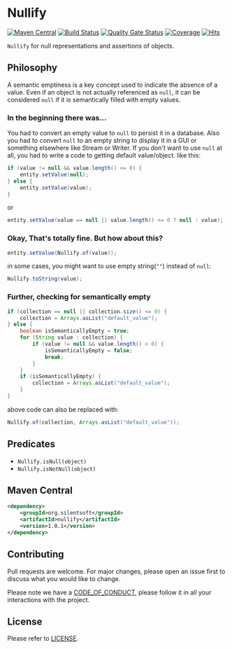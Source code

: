 # Nullify

[![Maven Central](https://img.shields.io/maven-central/v/org.silentsoft/nullify)](https://search.maven.org/artifact/org.silentsoft/nullify)
[![Build Status](https://app.travis-ci.com/silentsoft/nullify.svg?branch=main)](https://app.travis-ci.com/silentsoft/nullify)
[![Quality Gate Status](https://sonarcloud.io/api/project_badges/measure?project=silentsoft_nullify&metric=alert_status)](https://sonarcloud.io/dashboard?id=silentsoft_nullify)
[![Coverage](https://sonarcloud.io/api/project_badges/measure?project=silentsoft_nullify&metric=coverage)](https://sonarcloud.io/dashboard?id=silentsoft_nullify)
[![Hits](https://hits.sh/github.com/silentsoft/nullify.svg)](https://hits.sh)

`Nullify` for null representations and assertions of objects.

## Philosophy
A semantic emptiness is a key concept used to indicate the absence of a value.
Even if an object is not actually referenced as `null`, it can be considered `null` if it is semantically filled with empty values.

### In the beginning there was...
You had to convert an empty value to `null` to persist it in a database.
Also you had to convert `null` to an empty string to display it in a GUI or something elsewhere like Stream or Writer.
If you don't want to use `null` at all, you had to write a code to getting default value/object. like this:

```java
if (value != null && value.length() <= 0) {
    entity.setValue(null);
} else {
    entity.setValue(value);
}
```

or

```java
entity.setValue(value == null || value.length() <= 0 ? null : value);
```

### Okay, That's totally fine. But how about this?
```java
entity.setValue(Nullify.of(value));
```

in some cases, you might want to use empty string(`""`) instead of `null`:

```java
Nullify.toString(value);
```

### Further, checking for semantically empty
```java
if (collection == null || collection.size() <= 0) {
    collection = Arrays.asList("default_value");
} else {
    boolean isSemanticallyEmpty = true;
    for (String value : collection) {
        if (value != null && value.length() > 0) {
            isSemanticallyEmpty = false;
            break;
        }
    }
    if (isSemanticallyEmpty) {
        collection = Arrays.asList("default_value");
    }
}
```

above code can also be replaced with:

```java
Nullify.of(collection, Arrays.asList("default_value"));
```

## Predicates
- `Nullify.isNull(object)`
- `Nullify.isNotNull(object)`

## Maven Central
```xml
<dependency>
    <groupId>org.silentsoft</groupId>
    <artifactId>nullify</artifactId>
    <version>1.0.1</version>
</dependency>
```

## Contributing
Pull requests are welcome. For major changes, please open an issue first to discuss what you would like to change.

Please note we have a [CODE_OF_CONDUCT](https://github.com/silentsoft/nullify/blob/main/CODE_OF_CONDUCT.md), please follow it in all your interactions with the project.

## License
Please refer to [LICENSE](https://github.com/silentsoft/nullify/blob/main/LICENSE.txt).
